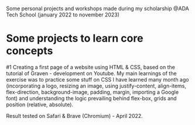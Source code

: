 Some personal projects and workshops made during my scholarship @ADA Tech School (january 2022 to november 2023)

# Some projects to learn core concepts

#1 Creating a first page of a website using HTML & CSS, based on the tutorial of Graven - development on Youtube.
My main learnings of the exercise was to practice some stuff on CSS I have learned many month ago (incorporating a logo, resizing an image, using justify-content, align-items, flex-direction, background-image, padding, margin, importing a Google font) and understanding the logic prevailing behind flex-box, grids and position (relative, absolute).

Result tested on Safari & Brave (Chromium) - April 2022.
